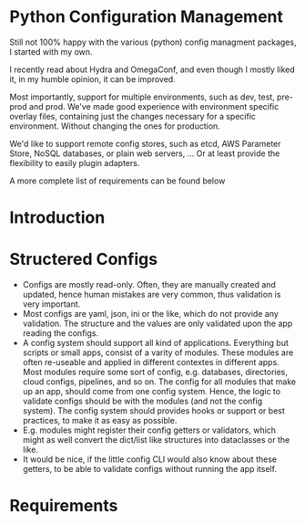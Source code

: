 
# Python Configuration Management

Still not 100% happy with the various (python) config managment packages,
I started with my own.

I recently read about Hydra and OmegaConf, and even though I mostly liked it,
in my humble opinion, it can be improved.

Most importantly, support for multiple environments, such as dev, test,
pre-prod and prod. We've made good experience with environment specific overlay
files, containing just the changes necessary for a specific environment. Without
changing the ones for production.

We'd like to support remote config stores, such as etcd, AWS Parameter Store,
NoSQL databases, or plain web servers, ... Or at least provide the flexibility
to easily plugin adapters.

A more complete list of requirements can be found below

# Introduction

# Structered Configs

- Configs are mostly read-only. Often, they are manually created and updated,
  hence human mistakes are very common, thus validation is very important.
- Most configs are yaml, json, ini or the like, which do not provide any validation.
  The structure and the values are only validated upon the app reading the configs.
- A config system should support all kind of applications. Everything but
  scripts or small apps, consist of a varity of modules. These modules are often
  re-useable and applied in different contextes in different apps. Most modules
  require some sort of config, e.g. databases, directories, cloud configs, pipelines,
  and so on. The config for all modules that make up an app, should come from one
  config system. Hence, the logic to validate configs should be with the modules
  (and not the config system). The config system should provides hooks or support or
  best practices, to make it as easy as possible.
- E.g. modules might register their config getters or validators, which might as
  well convert the dict/list like structures into dataclasses or the like.
- It would be nice, if the little config CLI would also know about these getters,
  to be able to validate configs without running the app itself.

# Requirements
